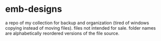 # emb-designs
a repo of my collection for backup and organization (tired of windows copying instead of moving files).
files not intended for sale.
folder names are alphabetically reordered versions of the file source.
